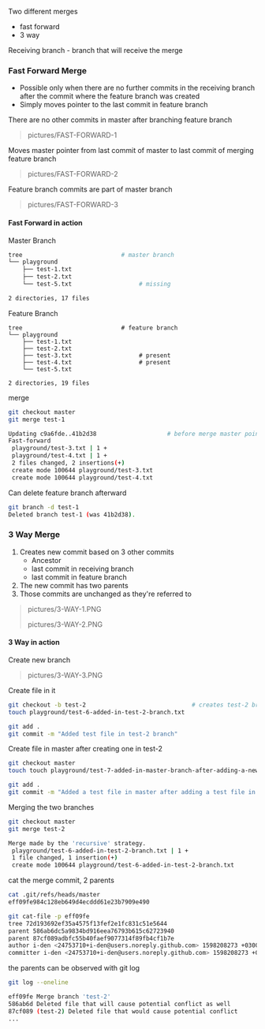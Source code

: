 Two different merges
 - fast forward
 - 3 way

Receiving branch - branch that will receive the merge
 
### Fast Forward Merge
 - Possible only when there are no further commits in the receiving branch after the commit where the feature branch was created
 - Simply moves pointer to the last commit in feature branch
 
There are no other commits in master after branching feature branch
> pictures/FAST-FORWARD-1

Moves master pointer from last commit of master to last commit of merging feature branch
> pictures/FAST-FORWARD-2

Feature branch commits are part of master branch
> pictures/FAST-FORWARD-3

#### Fast Forward in action
Master Branch
```bash
tree                            # master branch
└── playground
    ├── test-1.txt
    ├── test-2.txt
    └── test-5.txt                   # missing

2 directories, 17 files
```

Feature Branch
```
tree                            # feature branch
└── playground
    ├── test-1.txt
    ├── test-2.txt
    ├── test-3.txt                   # present
    ├── test-4.txt                   # present
    └── test-5.txt

2 directories, 19 files
```
merge
```bash
git checkout master
git merge test-1

Updating c9a6fde..41b2d38                    # before merge master points to c9a6fde, after merge to 41b2d38
Fast-forward
 playground/test-3.txt | 1 +
 playground/test-4.txt | 1 +
 2 files changed, 2 insertions(+)
 create mode 100644 playground/test-3.txt
 create mode 100644 playground/test-4.txt
```

Can delete feature branch afterward
```bash
git branch -d test-1
Deleted branch test-1 (was 41b2d38).
```

### 3 Way Merge
 1. Creates new commit based on 3 other commits
    - Ancestor
    - last commit in receiving branch
    - last commit in feature branch
 2. The new commit has two parents
 3. Those commits are unchanged as they're referred to

> pictures/3-WAY-1.PNG
>
> pictures/3-WAY-2.PNG

#### 3 Way in action
Create new branch
> pictures/3-WAY-3.PNG

Create file in it
```bash
git checkout -b test-2                              # creates test-2 branch
touch playground/test-6-added-in-test-2-branch.txt

git add .
git commit -m "Added test file in test-2 branch"
```

Create file in master after creating one in test-2
```bash
git checkout master
touch touch playground/test-7-added-in-master-branch-after-adding-a-new-file-in-test-2-branch.txt      # eee Macarena

git add .
git commit -m "Added a test file in master after adding a test file in test-2"
```

Merging the two branches
```bash
git checkout master
git merge test-2

Merge made by the 'recursive' strategy.
 playground/test-6-added-in-test-2-branch.txt | 1 +
 1 file changed, 1 insertion(+)
 create mode 100644 playground/test-6-added-in-test-2-branch.txt
```

cat the merge commit, 2 parents
```bash
cat .git/refs/heads/master
eff09fe984c128eb649d4ecddd61e23b7909e490

git cat-file -p eff09fe
tree 72d193692ef35a4575f13fef2e1fc831c51e5644
parent 586ab6dc5a9834bd916eea76793b615c62723940
parent 87cf089adbfc55b40faef9077314f89fb4cf1b7e
author i-den <24753710+i-den@users.noreply.github.com> 1598208273 +0300
committer i-den <24753710+i-den@users.noreply.github.com> 1598208273 +0300
```

the parents can be observed with git log
```bash
git log --oneline

eff09fe Merge branch 'test-2'
586ab6d Deleted file that will cause potential conflict as well
87cf089 (test-2) Deleted file that would cause potential conflict
...
```
